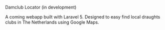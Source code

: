 Damclub Locator (in development)

A coming webapp built with Laravel 5. 
Designed to easy find local draughts clubs in The Netherlands using Google Maps.

